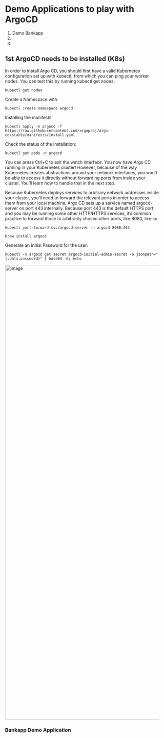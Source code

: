 # Demo Applications to play with ArgoCD
1. Demo Bankapp
2. 
3. 
## 1st ArgoCD needs to be installed (K8s)
In order to install Argo CD, you should first have a valid Kubernetes configuration set up with kubectl, from which you can ping your worker nodes. You can test this by running kubectl get nodes:
```
kubectl get nodes
```

Create a Namespace with:
```
kubectl create namespace argocd
```

Installing the manifests

```
kubectl apply -n argocd -f https://raw.githubusercontent.com/argoproj/argo-cd/stable/manifests/install.yaml
```

Check the status of the installation:

```
kubectl get pods -n argocd
```

You can press Ctrl+C to exit the watch interface. You now have Argo CD running in your Kubernetes cluster! However, because of the way Kubernetes creates abstractions around your network interfaces, you won’t be able to access it directly without forwarding ports from inside your cluster. You’ll learn how to handle that in the next step.

Because Kubernetes deploys services to arbitrary network addresses inside your cluster, you’ll need to forward the relevant ports in order to access them from your local machine. Argo CD sets up a service named argocd-server on port 443 internally. Because port 443 is the default HTTPS port, and you may be running some other HTTP/HTTPS services, it’s common practice to forward those to arbitrarily chosen other ports, like 8080, like so:

```
kubectl port-forward svc/argocd-server -n argocd 8080:443
```

```
brew install argocd
```

Generate an initial Password for the user:


```
kubectl -n argocd get secret argocd-initial-admin-secret -o jsonpath="{.data.password}" | base64 -d; echo
```


<img width="1483" alt="image" src="https://github.com/ciro1212/ArgoCD/assets/60695457/036aaa28-6cc1-406b-9eed-c03c2203a7e2">


### Bankapp Demo Application

